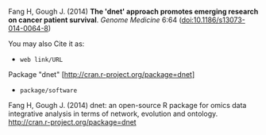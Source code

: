 
Fang H, Gough J. (2014) <B>The 'dnet' approach promotes emerging research on cancer patient survival</B>. <I>Genome Medicine</I> 6:64 ([doi:10.1186/s13073-014-0064-8](http://dx.doi.org/10.1186/s13073-014-0064-8))

You may also Cite it as:
* `web link/URL`

Package "dnet" [http://cran.r-project.org/package=dnet]

* `package/software`

Fang H, Gough J. (2014) dnet: an open-source R package for omics data integrative analysis in terms of network, evolution and ontology. http://cran.r-project.org/package=dnet
